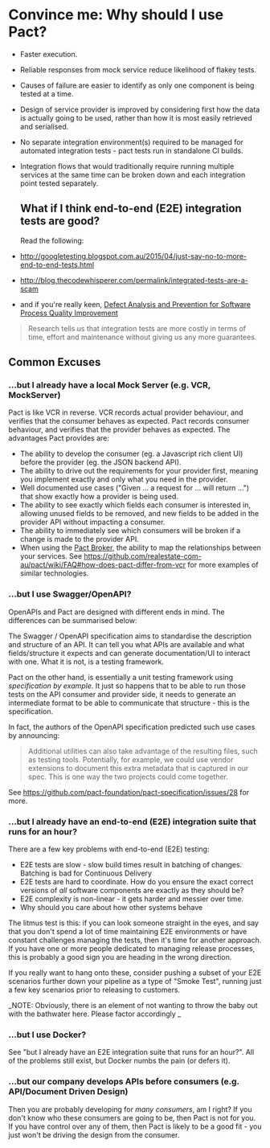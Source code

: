 # Convince me: Why should I use Pact?

* Faster execution.
* Reliable responses from mock service reduce likelihood of flakey tests.
* Causes of failure are easier to identify as only one component is being tested at a time.
* Design of service provider is improved by considering first how the data is actually going to be used, rather than how it is most easily retrieved and serialised.
* No separate integration environment\(s\) required to be managed for automated integration tests - pact tests run in standalone CI builds.
* Integration flows that would traditionally require running multiple services at the same time can be broken down and each integration point tested separately.
  ## What if I think end-to-end \(E2E\) integration tests are good?

  Read the following:
* [http:\/\/googletesting.blogspot.com.au\/2015\/04\/just-say-no-to-more-end-to-end-tests.html](http://googletesting.blogspot.com.au/2015/04/just-say-no-to-more-end-to-end-tests.html)
* [http:\/\/blog.thecodewhisperer.com\/permalink\/integrated-tests-are-a-scam](http://blog.thecodewhisperer.com/permalink/integrated-tests-are-a-scam)
* and if you're really keen, [Defect Analysis and Prevention for Software Process Quality Improvement](http://www.ijcaonline.org/volume8/number7/pxc3871759.pdf)

> Research tells us that integration tests are more costly in terms of time, effort and maintenance without giving us any more guarantees.

## Common Excuses

### ...but I already have a local Mock Server \(e.g. VCR, MockServer\)

  Pact is like VCR in reverse. VCR records actual provider behaviour, and verifies that the consumer behaves as expected. Pact records consumer behaviour, and verifies that the provider behaves as expected. The advantages Pact provides are:
* The ability to develop the consumer \(eg. a Javascript rich client UI\) before the provider \(eg. the JSON backend API\).
* The ability to drive out the requirements for your provider first, meaning you implement exactly and only what you need in the provider.
* Well documented use cases \("Given ... a request for ... will return ..."\) that show exactly how a provider is being used.
* The ability to see exactly which fields each consumer is interested in, allowing unused fields to be removed, and new fields to be added in the provider API without impacting a consumer.
* The ability to immediately see which consumers will be broken if a change is made to the provider API.
* When using the [Pact Broker](https://github.com/bethesque/pact_broker), the ability to map the relationships between your services.
  See [https:\/\/github.com\/realestate-com-au\/pact\/wiki\/FAQ\#how-does-pact-differ-from-vcr](https://github.com/realestate-com-au/pact/wiki/FAQ#how-does-pact-differ-from-vcr) for more examples of similar technologies.

### ...but I use Swagger\/OpenAPI?

OpenAPIs and Pact are designed with different ends in mind. The differences can be summarised below:

The Swagger / OpenAPI specification aims to standardise the description and structure of an API. It can tell you what APIs are available and what fields\/structure it expects and can generate documentation\/UI to interact with one. What it is not, is a testing framework.

Pact on the other hand, is essentially a unit testing framework using _specification by example_. It just so happens that to be able to run those tests on the API consumer and provider side, it needs to generate an intermediate format to be able to communicate that structure - this is the specification.

  In fact, the authors of the OpenAPI specification predicted such use cases by announcing:
  > Additional utilities can also take advantage of the resulting files, such as testing tools.
  > Potentially, for example, we could use vendor extensions to document this extra metadata that is captured in our spec. This is one way the two projects could come together.

See [https:\/\/github.com\/pact-foundation\/pact-specification\/issues\/28](https://github.com/pact-foundation/pact-specification/issues/28) for more.

### ...but I already have an end-to-end \(E2E\) integration suite that runs for an hour?

There are a few key problems with end-to-end \(E2E\) testing:

* E2E tests are slow - slow build times result in batching of changes. Batching is bad for Continuous Delivery
* E2E tests are hard to coordinate. How do you ensure the exact correct versions of _all_ software components are exactly as they should be?
* E2E complexity is non-linear - it gets harder and messier over time.
* Why should you care about how other systems behave

The litmus test is this: if you can look someone straight in the eyes, and say that you don't spend a lot of time maintaining E2E environments or have constant challenges managing the tests, then it's time for another approach. If you have one or more people dedicated to managing release processes, this is probably a good sign you are heading in the wrong direction.

If you really want to hang onto these, consider pushing a subset of your E2E scenarios further down your pipeline as a type of "Smoke Test", running just a few key scenarios prior to releasing to customers.

_NOTE: Obviously, there is an element of not wanting to throw the baby out with the bathwater here. Please factor accordingly _

### ...but I use Docker?

See "but I already have an E2E integration suite that runs for an hour?". All of the problems still exist, but Docker numbs the pain \(or defers it\).

### ...but our company develops APIs before consumers \(e.g. API\/Document Driven Design\)

Then you are probably developing for _many consumers_, am I right? If you don't know who these consumers are going to be, then Pact is not for you. If you have control over any of them, then Pact is likely to be a good fit - you just won't be driving the design from the consumer.

